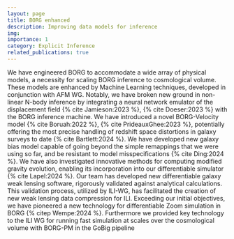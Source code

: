 ```yaml
---
layout: page
title: BORG enhanced
description: Improving data models for inference
img:
importance: 1
category: Explicit Inference
related_publications: true
---
```


We have engineered BORG to accommodate a wide array of physical models, a necessity for scaling BORG inference to cosmological volume. These models are enhanced by Machine Learning techniques, developed in conjunction with AFM WG. Notably, we have broken new ground in non-linear N-body inference by integrating a neural network emulator of the displacement field {% cite Jamieson:2023 %}, {% cite Doeser:2023 %} with the BORG inference machine. We have introduced a novel BORG-Velocity model {% cite Boruah:2022 %}, {% cite PrideauxGhee:2023 %}, potentially offering the most precise handling of redshift space distortions in galaxy surveys to date {% cite Bartlett:2024 %}. We have developed new galaxy bias model capable of going beyond the simple remappings that we were using so far, and be resistant to model misspecifications {% cite Ding:2024 %}. We have also investigated innovative methods for computing modified gravity evolution, enabling its incorporation into our differentiable simulator {% cite Lapel:2024 %}. Our team has developed new differentiable galaxy weak lensing software, rigorously validated against analytical calculations. This validation process, utilized by ILI-WG, has facilitated the creation of new weak lensing data compression for ILI. Exceeding our initial objectives, we have pioneered a new technology for differentiable Zoom simulation in BORG {% citep Wempe:2024 %}. Furthermore we provided key technology to the ILI WG for running fast simulation at scales over the cosmological volume with BORG-PM in the GoBig pipeline